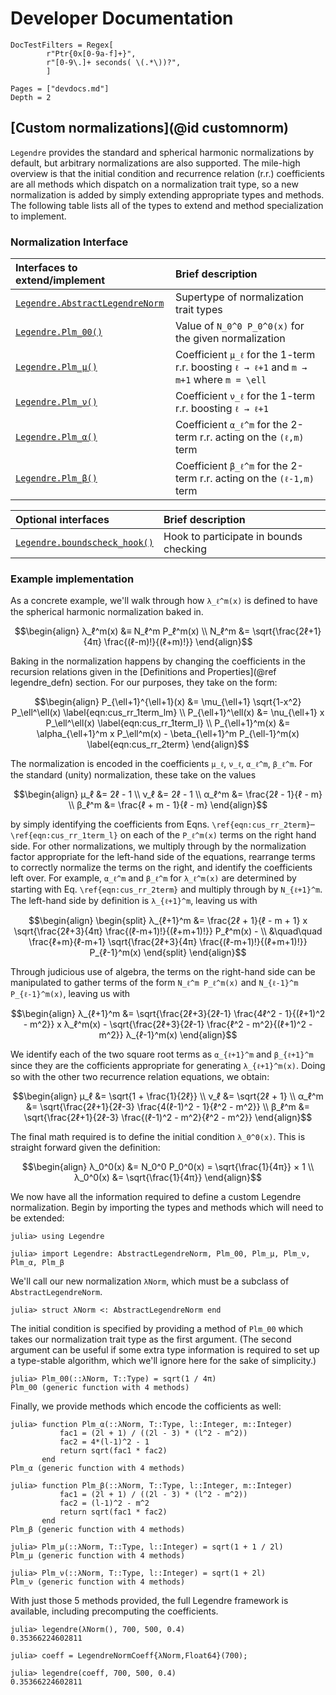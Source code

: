 # Developer Documentation

```@meta
DocTestFilters = Regex[
        r"Ptr{0x[0-9a-f]+}",
        r"[0-9\.]+ seconds( \(.*\))?",
        ]
```

```@contents
Pages = ["devdocs.md"]
Depth = 2
```

## [Custom normalizations](@id customnorm)
`Legendre` provides the standard and spherical harmonic normalizations by default, but
arbitrary normalizations are also supported.
The mile-high overview is that the initial condition and recurrence relation (r.r.)
coefficients are all methods which dispatch on a normalization trait type, so a new
normalization is added by simply extending appropriate types and methods.
The following table lists all of the types to extend and method specialization to
implement.

### Normalization Interface

| Interfaces to extend/implement          | Brief description                                                                               |
|:--------------------------------------- |:----------------------------------------------------------------------------------------------- |
| [`Legendre.AbstractLegendreNorm`](@ref) | Supertype of normalization trait types                                                          |
| [`Legendre.Plm_00()`](@ref)             | Value of ``N_0^0 P_0^0(x)`` for the given normalization                                         |
| [`Legendre.Plm_μ()`](@ref)              | Coefficient ``μ_ℓ`` for the 1-term r.r. boosting ``ℓ → ℓ+1`` and ``m → m+1`` where ``m = \ell`` |
| [`Legendre.Plm_ν()`](@ref)              | Coefficient ``ν_ℓ`` for the 1-term r.r. boosting ``ℓ → ℓ+1``                                    |
| [`Legendre.Plm_α()`](@ref)              | Coefficient ``α_ℓ^m`` for the 2-term r.r. acting on the ``(ℓ,m)`` term                          |
| [`Legendre.Plm_β()`](@ref)              | Coefficient ``β_ℓ^m`` for the 2-term r.r. acting on the ``(ℓ-1,m)`` term                        |

| Optional interfaces                 | Brief description                      |
|:----------------------------------- |:-------------------------------------- |
| [`Legendre.boundscheck_hook()`](@ref) | Hook to participate in bounds checking |


### Example implementation

As a concrete example, we'll walk through how ``λ_ℓ^m(x)`` is defined to have the
spherical harmonic normalization baked in.

```math
\begin{align}
    λ_ℓ^m(x) &≡ N_ℓ^m P_ℓ^m(x)
    \\
    N_ℓ^m &= \sqrt{\frac{2ℓ+1}{4π} \frac{(ℓ-m)!}{(ℓ+m)!}}
\end{align}
```

Baking in the normalization happens by changing the coefficients in the recursion
relations given in the [Definitions and Properties](@ref legendre_defn) section.
For our purposes, they take on the form:
```math
\begin{align}
    P_{\ell+1}^{\ell+1}(x) &= \mu_{\ell+1} \sqrt{1-x^2} P_\ell^\ell(x)
        \label{eqn:cus_rr_1term_lm}
    \\
    P_{\ell+1}^\ell(x) &= \nu_{\ell+1} x P_\ell^\ell(x)
        \label{eqn:cus_rr_1term_l}
    \\
    P_{\ell+1}^m(x) &= \alpha_{\ell+1}^m x P_\ell^m(x)
        - \beta_{\ell+1}^m P_{\ell-1}^m(x)
        \label{eqn:cus_rr_2term}
\end{align}
```
The normalization is encoded in the coefficients ``μ_ℓ``, ``ν_ℓ``, ``α_ℓ^m``,
``β_ℓ^m``.
For the standard (unity) normalization, these take on the values
```math
\begin{align}
    μ_ℓ &= 2ℓ - 1 \\
    ν_ℓ &= 2ℓ - 1 \\
    α_ℓ^m &= \frac{2ℓ - 1}{ℓ - m} \\
    β_ℓ^m &= \frac{ℓ + m - 1}{ℓ - m}
\end{align}
```
by simply identifying the coefficients from Eqns.
``\ref{eqn:cus_rr_2term}``–``\ref{eqn:cus_rr_1term_l}`` on each of the ``P_ℓ^m(x)`` terms
on the right hand side.
For other normalizations, we multiply through by the normalization factor
appropriate for the left-hand side of the equations, rearrange terms to
correctly normalize the terms on the right, and identify the coefficients left
over.
For example, ``α_ℓ^m`` and ``β_ℓ^m`` for ``λ_ℓ^m(x)`` are determined by starting with
Eq. ``\ref{eqn:cus_rr_2term}`` and multiply through by ``N_{ℓ+1}^m``.
The left-hand side by definition is ``λ_{ℓ+1}^m``, leaving us with
```math
\begin{align}
    \begin{split}
        λ_{ℓ+1}^m &= \frac{2ℓ + 1}{ℓ - m + 1} x
            \sqrt{\frac{2ℓ+3}{4π} \frac{(ℓ-m+1)!}{(ℓ+m+1)!}} P_ℓ^m(x) -
            \\
            &\quad\quad \frac{ℓ+m}{ℓ-m+1} \sqrt{\frac{2ℓ+3}{4π}
            \frac{(ℓ-m+1)!}{(ℓ+m+1)!}} P_{ℓ-1}^m(x)
    \end{split}
\end{align}
```
Through judicious use of algebra, the terms on the right-hand side can be manipulated
to gather terms of the form ``N_ℓ^m P_ℓ^m(x)`` and ``N_{ℓ-1}^m P_{ℓ-1}^m(x)``, leaving us
with
```math
\begin{align}
    λ_{ℓ+1}^m &= \sqrt{\frac{2ℓ+3}{2ℓ-1} \frac{4ℓ^2 - 1}{(ℓ+1)^2 - m^2}} x
        λ_ℓ^m(x) -
        \sqrt{\frac{2ℓ+3}{2ℓ-1} \frac{ℓ^2 - m^2}{(ℓ+1)^2 - m^2}}
        λ_{ℓ-1}^m(x)
\end{align}
```
We identify each of the two square root terms as ``α_{ℓ+1}^m`` and ``β_{ℓ+1}^m`` since
they are the cofficients appropriate for generating ``λ_{ℓ+1}^m(x)``.
Doing so with the other two recurrence relation equations, we obtain:
```math
\begin{align}
    μ_ℓ &= \sqrt{1 + \frac{1}{2ℓ}} \\
    ν_ℓ &= \sqrt{2ℓ + 1} \\
    α_ℓ^m &= \sqrt{\frac{2ℓ+1}{2ℓ-3} \frac{4(ℓ-1)^2 - 1}{ℓ^2 - m^2}} \\
    β_ℓ^m &= \sqrt{\frac{2ℓ+1}{2ℓ-3} \frac{(ℓ-1)^2 - m^2}{ℓ^2 - m^2}}
\end{align}
```
The final math required is to define the initial condition ``λ_0^0(x)``.
This is straight forward given the definition:
```math
\begin{align}
    λ_0^0(x) &= N_0^0 P_0^0(x) = \sqrt{\frac{1}{4π}} × 1 \\
    λ_0^0(x) &= \sqrt{\frac{1}{4π}}
\end{align}
```

We now have all the information required to define a custom Legendre normalization.
Begin by importing the types and methods which will need to be extended:
```jldoctest λNorm
julia> using Legendre

julia> import Legendre: AbstractLegendreNorm, Plm_00, Plm_μ, Plm_ν, Plm_α, Plm_β
```
We'll call our new normalization `λNorm`, which must be a subclass of
`AbstractLegendreNorm`.
```jldoctest λNorm
julia> struct λNorm <: AbstractLegendreNorm end
```
The initial condition is specified by providing a method of `Plm_00` which takes our
normalization trait type as the first argument.
(The second argument can be useful if some extra type information is required to set
up a type-stable algorithm, which we'll ignore here for the sake of simplicity.)
```jldoctest λNorm
julia> Plm_00(::λNorm, T::Type) = sqrt(1 / 4π)
Plm_00 (generic function with 4 methods)
```
Finally, we provide methods which encode the cofficients as well:
```jldoctest λNorm
julia> function Plm_α(::λNorm, T::Type, l::Integer, m::Integer)
           fac1 = (2l + 1) / ((2l - 3) * (l^2 - m^2))
           fac2 = 4*(l-1)^2 - 1
           return sqrt(fac1 * fac2)
       end
Plm_α (generic function with 4 methods)

julia> function Plm_β(::λNorm, T::Type, l::Integer, m::Integer)
           fac1 = (2l + 1) / ((2l - 3) * (l^2 - m^2))
           fac2 = (l-1)^2 - m^2
           return sqrt(fac1 * fac2)
       end
Plm_β (generic function with 4 methods)

julia> Plm_μ(::λNorm, T::Type, l::Integer) = sqrt(1 + 1 / 2l)
Plm_μ (generic function with 4 methods)

julia> Plm_ν(::λNorm, T::Type, l::Integer) = sqrt(1 + 2l)
Plm_ν (generic function with 4 methods)
```

With just those 5 methods provided, the full Legendre framework is available,
including precomputing the coefficients.
```jldoctest λNorm
julia> legendre(λNorm(), 700, 500, 0.4)
0.35366224602811

julia> coeff = LegendreNormCoeff{λNorm,Float64}(700);

julia> legendre(coeff, 700, 500, 0.4)
0.35366224602811
```
